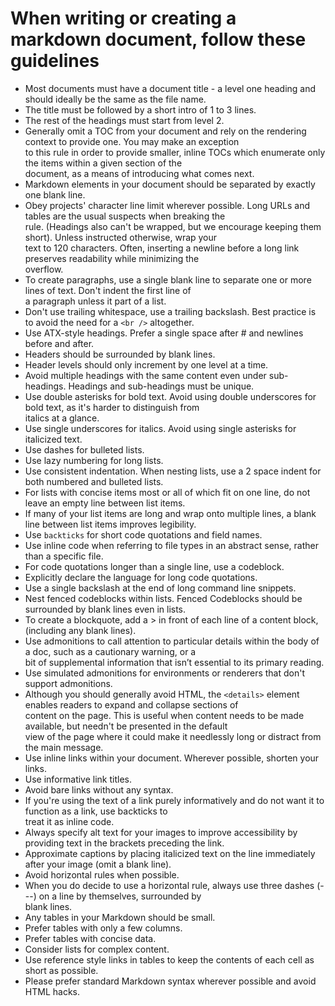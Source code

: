 # When writing or creating a markdown document, follow these guidelines

- Most documents must have a document title - a level one heading and should ideally be the same as the file name.
- The title must be followed by a short intro of 1 to 3 lines.
- The rest of the headings must start from level 2.
- Generally omit a TOC from your document and rely on the rendering context to provide one. You may make an exception\
  to this rule in order to provide smaller, inline TOCs which enumerate only the items within a given section of the\
  document, as a means of introducing what comes next.
- Markdown elements in your document should be separated by exactly one blank line.
- Obey projects' character line limit wherever possible. Long URLs and tables are the usual suspects when breaking the\
  rule. (Headings also can't be wrapped, but we encourage keeping them short). Unless instructed otherwise, wrap your\
  text to 120 characters. Often, inserting a newline before a long link preserves readability while minimizing the\
  overflow.
- To create paragraphs, use a single blank line to separate one or more lines of text. Don't indent the first line of\
  a paragraph unless it part of a list.
- Don't use trailing whitespace, use a trailing backslash. Best practice is to avoid the need for a `<br />` altogether.
- Use ATX-style headings. Prefer a single space after # and newlines before and after.
- Headers should be surrounded by blank lines.
- Header levels should only increment by one level at a time.
- Avoid multiple headings with the same content even under sub-headings. Headings and sub-headings must be unique.
- Use double asterisks for bold text. Avoid using double underscores for bold text, as it's harder to distinguish from\
  italics at a glance.
- Use single underscores for italics. Avoid using single asterisks for italicized text.
- Use dashes for bulleted lists.
- Use lazy numbering for long lists.
- Use consistent indentation. When nesting lists, use a 2 space indent for both numbered and bulleted lists.
- For lists with concise items most or all of which fit on one line, do not leave an empty line between list items.
- If many of your list items are long and wrap onto multiple lines, a blank line between list items improves legibility.
- Use `backticks` for short code quotations and field names.
- Use inline code when referring to file types in an abstract sense, rather than a specific file.
- For code quotations longer than a single line, use a codeblock.
- Explicitly declare the language for long code quotations.
- Use a single backslash at the end of long command line snippets.
- Nest fenced codeblocks within lists. Fenced Codeblocks should be surrounded by blank lines even in lists.
- To create a blockquote, add a > in front of each line of a content block, (including any blank lines).
- Use admonitions to call attention to particular details within the body of a doc, such as a cautionary warning, or a\
  bit of supplemental information that isn’t essential to its primary reading.
- Use simulated admonitions for environments or renderers that don't support admonitions.
- Although you should generally avoid HTML, the `<details>` element enables readers to expand and collapse sections of\
  content on the page. This is useful when content needs to be made available, but needn't be presented in the default\
  view of the page where it could make it needlessly long or distract from the main message.
- Use inline links within your document. Wherever possible, shorten your links.
- Use informative link titles.
- Avoid bare links without any syntax.
- If you're using the text of a link purely informatively and do not want it to function as a link, use backticks to\
  treat it as inline code.
- Always specify alt text for your images to improve accessibility by providing text in the brackets preceding the link.
- Approximate captions by placing italicized text on the line immediately after your image (omit a blank line).
- Avoid horizontal rules when possible.
- When you do decide to use a horizontal rule, always use three dashes (---) on a line by themselves, surrounded by\
  blank lines.
- Any tables in your Markdown should be small.
- Prefer tables with only a few columns.
- Prefer tables with concise data.
- Consider lists for complex content.
- Use reference style links in tables to keep the contents of each cell as short as possible.
- Please prefer standard Markdown syntax wherever possible and avoid HTML hacks.
